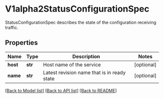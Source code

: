 # V1alpha2StatusConfigurationSpec

StatusConfigurationSpec describes the state of the configuration receiving traffic.
## Properties
Name | Type | Description | Notes
------------ | ------------- | ------------- | -------------
**host** | **str** | Host name of the service | [optional] 
**name** | **str** | Latest revision name that is in ready state | [optional] 

[[Back to Model list]](../README.md#documentation-for-models) [[Back to API list]](../README.md#documentation-for-api-endpoints) [[Back to README]](../README.md)


